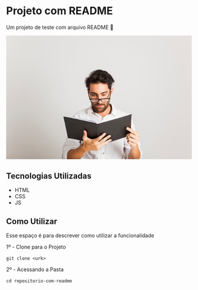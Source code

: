 # Projeto com README
Um projeto de teste com arquivo README 📜

[<img src="./pessoa-lendo.PNG" alt="imagem de pessoa lendo">](https://google.com)

## Tecnologias Utilizadas
- HTML
- CSS
- JS

## Como Utilizar
Esse espaço é para descrever como utilizar a funcionalidade

1º - Clone para o Projeto
```
git clone <urk>
```

2º - Acessando a Pasta
```
cd repositorio-com-readme
```